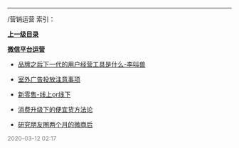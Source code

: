 
----

/营销运营 索引：


**[上一级目录]()**

**[微信平台运营](/营销运营/微信平台运营/)**

- [品牌之后下一代的用户经营工具是什么-李叫兽](/营销运营/品牌之后下一代的用户经营工具是什么-李叫兽)

- [室外广告投放注意事项](/营销运营/室外广告投放注意事项)

- [新零售-线上or线下](/营销运营/新零售-线上or线下)

- [消费升级下的便宜货方法论](/营销运营/消费升级下的便宜货方法论)

- [研究朋友圈两个月的微商后](/营销运营/研究朋友圈两个月的微商后)


<font size=2 color='grey'> 2020-03-12 02:17 </font>